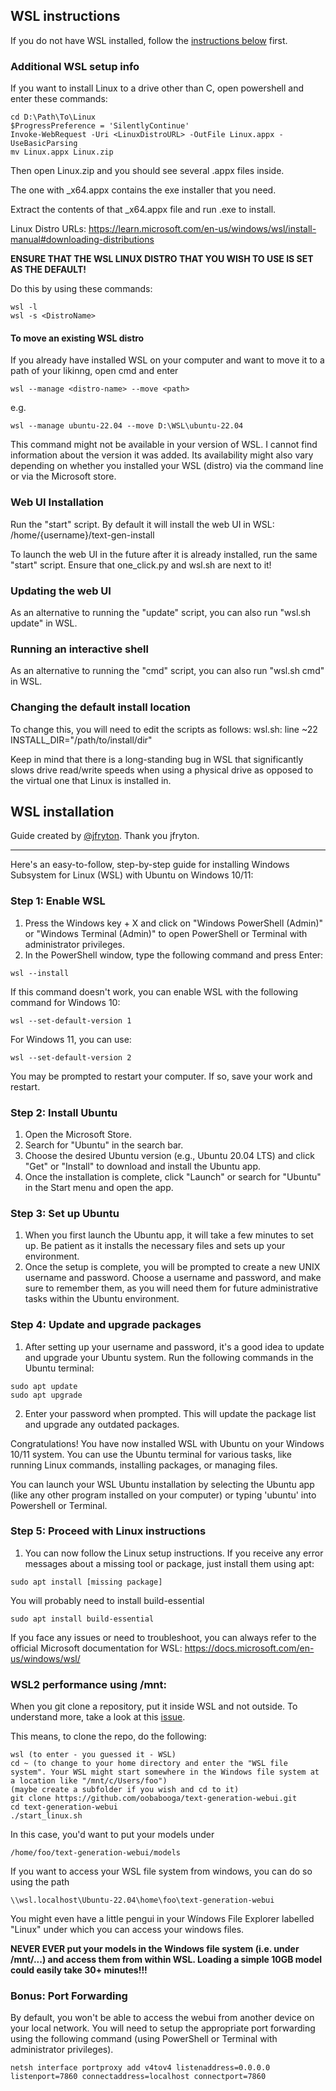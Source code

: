 ## WSL instructions

If you do not have WSL installed, follow the [instructions below](https://github.com/oobabooga/text-generation-webui/wiki/10-%E2%80%90-WSL#wsl-installation) first.

### Additional WSL setup info

If you want to install Linux to a drive other than C, open powershell and enter these commands:

```
cd D:\Path\To\Linux
$ProgressPreference = 'SilentlyContinue'
Invoke-WebRequest -Uri <LinuxDistroURL> -OutFile Linux.appx -UseBasicParsing
mv Linux.appx Linux.zip
```

Then open Linux.zip and you should see several .appx files inside.

The one with _x64.appx contains the exe installer that you need.

Extract the contents of that _x64.appx file and run <distro>.exe to install.

Linux Distro URLs: https://learn.microsoft.com/en-us/windows/wsl/install-manual#downloading-distributions

**ENSURE THAT THE WSL LINUX DISTRO THAT YOU WISH TO USE IS SET AS THE DEFAULT!**

Do this by using these commands:

```
wsl -l
wsl -s <DistroName>
```

#### To move an existing WSL distro

If you already have installed WSL on your computer and want to move it to a path of your likinng, open cmd and enter
````
wsl --manage <distro-name> --move <path>
````
e.g.
````
wsl --manage ubuntu-22.04 --move D:\WSL\ubuntu-22.04
````

This command might not be available in your version of WSL. I cannot find information about the version it was added. 
Its availability might also vary depending on whether you installed your WSL (distro) via the command line or via the 
Microsoft store.

### Web UI Installation

Run the "start" script. By default it will install the web UI in WSL:
/home/{username}/text-gen-install

To launch the web UI in the future after it is already installed, run
the same "start" script. Ensure that one_click.py and wsl.sh are next to it!

### Updating the web UI

As an alternative to running the "update" script, you can also run "wsl.sh update" in WSL.

### Running an interactive shell

As an alternative to running the "cmd" script, you can also run "wsl.sh cmd" in WSL.

### Changing the default install location

To change this, you will need to edit the scripts as follows:
wsl.sh: line ~22   INSTALL_DIR="/path/to/install/dir"

Keep in mind that there is a long-standing bug in WSL that significantly
slows drive read/write speeds when using a physical drive as opposed to
the virtual one that Linux is installed in.

## WSL installation

Guide created by [@jfryton](https://github.com/jfryton). Thank you jfryton.

-----

Here's an easy-to-follow, step-by-step guide for installing Windows Subsystem for Linux (WSL) with Ubuntu on Windows 10/11:

### Step 1: Enable WSL

1. Press the Windows key + X and click on "Windows PowerShell (Admin)" or "Windows Terminal (Admin)" to open PowerShell or Terminal with administrator privileges.
2. In the PowerShell window, type the following command and press Enter:

```
wsl --install
```

If this command doesn't work, you can enable WSL with the following command for Windows 10:

```
wsl --set-default-version 1
```

For Windows 11, you can use:

```
wsl --set-default-version 2
```

You may be prompted to restart your computer. If so, save your work and restart.

### Step 2: Install Ubuntu

1. Open the Microsoft Store.
2. Search for "Ubuntu" in the search bar.
3. Choose the desired Ubuntu version (e.g., Ubuntu 20.04 LTS) and click "Get" or "Install" to download and install the Ubuntu app.
4. Once the installation is complete, click "Launch" or search for "Ubuntu" in the Start menu and open the app.

### Step 3: Set up Ubuntu

1. When you first launch the Ubuntu app, it will take a few minutes to set up. Be patient as it installs the necessary files and sets up your environment.
2. Once the setup is complete, you will be prompted to create a new UNIX username and password. Choose a username and password, and make sure to remember them, as you will need them for future administrative tasks within the Ubuntu environment.

### Step 4: Update and upgrade packages

1. After setting up your username and password, it's a good idea to update and upgrade your Ubuntu system. Run the following commands in the Ubuntu terminal:

```
sudo apt update
sudo apt upgrade
```

2. Enter your password when prompted. This will update the package list and upgrade any outdated packages.

Congratulations! You have now installed WSL with Ubuntu on your Windows 10/11 system. You can use the Ubuntu terminal for various tasks, like running Linux commands, installing packages, or managing files.

You can launch your WSL Ubuntu installation by selecting the Ubuntu app (like any other program installed on your computer) or typing 'ubuntu' into Powershell or Terminal.

### Step 5: Proceed with Linux instructions

1. You can now follow the Linux setup instructions. If you receive any error messages about a missing tool or package, just install them using apt:

```
sudo apt install [missing package]
```

You will probably need to install build-essential

```
sudo apt install build-essential
```

If you face any issues or need to troubleshoot, you can always refer to the official Microsoft documentation for WSL: https://docs.microsoft.com/en-us/windows/wsl/

### WSL2 performance using /mnt: 

When you git clone a repository, put it inside WSL and not outside. To understand more, take a look at this [issue](https://github.com/microsoft/WSL/issues/4197#issuecomment-604592340).

This means, to clone the repo, do the following:
````
wsl (to enter - you guessed it - WSL)
cd ~ (to change to your home directory and enter the "WSL file system". Your WSL might start somewhere in the Windows file system at a location like "/mnt/c/Users/foo")
(maybe create a subfolder if you wish and cd to it)
git clone https://github.com/oobabooga/text-generation-webui.git 
cd text-generation-webui
./start_linux.sh
````
In this case, you'd want to put your models under 
````
/home/foo/text-generation-webui/models
````
If you want to access your WSL file system from windows, you can do so using the path 
````
\\wsl.localhost\Ubuntu-22.04\home\foo\text-generation-webui
````
You might even have a little pengui in your Wíndows File Explorer labelled "Linux" under which you can access your 
windows files.

**NEVER EVER put your models in the Windows file system (i.e. under /mnt/...) and access them from within WSL. Loading a
simple 10GB model could easily take 30+ minutes!!!**

### Bonus: Port Forwarding

By default, you won't be able to access the webui from another device on your local network. You will need to setup the appropriate port forwarding using the following command (using PowerShell or Terminal with administrator privileges). 

```
netsh interface portproxy add v4tov4 listenaddress=0.0.0.0 listenport=7860 connectaddress=localhost connectport=7860
```

